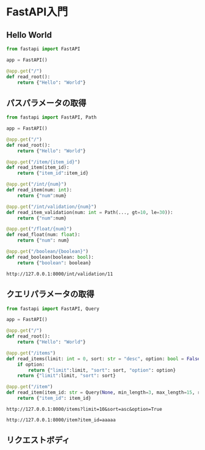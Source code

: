 # FastAPI入門

## Hello World

```python:main.py
from fastapi import FastAPI

app = FastAPI()

@app.get("/")
def read_root():
    return {"Hello": "World"}
```

## パスパラメータの取得

```python:main.py
from fastapi import FastAPI, Path

app = FastAPI()

@app.get("/")
def read_root():
    return {"Hello": "World"}

@app.get("/item/{item_id}")
def read_item(item_id):
    return {"item_id":item_id}

@app.get("/int/{num}")
def read_item(num: int):
    return {"num":num}

@app.get("/int/validation/{num}")
def read_item_validation(num: int = Path(..., gt=10, le=30)):
    return {"num":num}

@app.get("/float/{num}")
def read_float(num: float):
    return {"num": num}

@app.get("/boolean/{boolean}")
def read_boolean(boolean: bool):
    return {"boolean": boolean}
```

`http://127.0.0.1:8000/int/validation/11`

## クエリパラメータの取得

```python:main.py
from fastapi import FastAPI, Query

app = FastAPI()

@app.get("/")
def read_root():
    return {"Hello": "World"}

@app.get("/items")
def read_items(limit: int = 0, sort: str = "desc", option: bool = False):
    if option:
        return {"limit":limit, "sort": sort, "option": option}
    return {"limit":limit, "sort": sort}

@app.get("/item")
def read_item(item_id: str = Query(None, min_length=3, max_length=15, regex="^item_")):
    return {"item_id": item_id}

```

`http://127.0.0.1:8000/items?limit=10&sort=asc&option=True`

`http://127.0.0.1:8000/item?item_id=aaaaa`

## リクエストボディ

